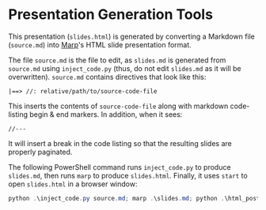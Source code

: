 # Presentation Generation Tools

This presentation (`slides.html`) is generated by converting a Markdown file
(`source.md`) into [Marp](https://marp.app/)'s HTML slide presentation format.

The file `source.md` is the file to edit, as `slides.md` is generated from
`source.md` using `inject_code.py` (thus, do not edit `slides.md` as it will be
overwritten). `source.md` contains directives that look like this:

```
|==> //: relative/path/to/source-code-file
```

This inserts the contents of `source-code-file` along with markdown code-listing begin & end markers. In addition, when it sees:

```
//---
```

It will insert a break in the code listing so that the resulting slides are
properly paginated.

The following PowerShell command runs `inject_code.py` to produce `slides.md`,
then runs `marp` to produce `slides.html`. Finally, it uses `start` to open
`slides.html` in a browser window:

```powershell
python .\inject_code.py source.md; marp .\slides.md; python .\html_post_process.py; start .\slides.html
```

